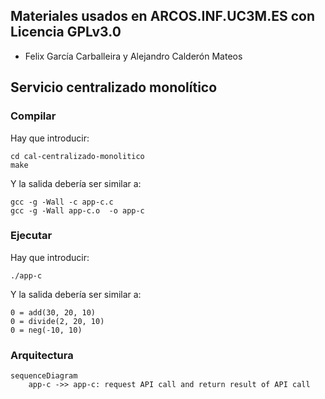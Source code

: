 ## Materiales usados en ARCOS.INF.UC3M.ES con Licencia GPLv3.0
  * Felix García Carballeira y Alejandro Calderón Mateos

## Servicio centralizado monolítico

### Compilar

Hay que introducir:
```
cd cal-centralizado-monolitico
make
```

Y la salida debería ser similar a:
```
gcc -g -Wall -c app-c.c
gcc -g -Wall app-c.o  -o app-c
```

### Ejecutar 

Hay que introducir:
```
./app-c
```

Y la salida debería ser similar a:
```
0 = add(30, 20, 10)
0 = divide(2, 20, 10)
0 = neg(-10, 10)
```

### Arquitectura

```mermaid
sequenceDiagram
    app-c ->> app-c: request API call and return result of API call
```

